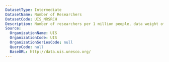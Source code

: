 ```yaml
---
DatasetType: Intermediate
DatasetName: Number of Researchers
DatasetCode: UIS_NRSRCH
Description: Number of researchers per 1 million people, data weight of 50%.
Source:
  OrganizationName: UIS
  OrganizationCode: UIS
  OrganizationSeriesCode: null
  QueryCode: null
  BaseURL: http://data.uis.unesco.org/
---
```


